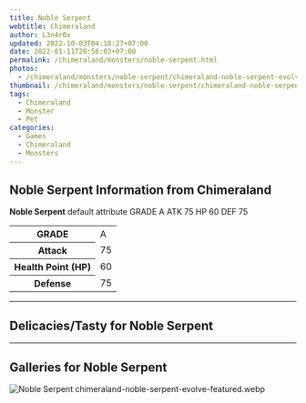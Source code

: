 ```yaml
---
title: Noble Serpent
webtitle: Chimeraland
author: L3n4r0x
updated: 2022-10-03T04:18:27+07:00
date: 2022-01-11T20:56:03+07:00
permalink: /chimeraland/monsters/noble-serpent.html
photos:
  - /chimeraland/monsters/noble-serpent/chimeraland-noble-serpent-evolve-featured.webp
thumbnail: /chimeraland/monsters/noble-serpent/chimeraland-noble-serpent-evolve-featured.webp
tags:
  - Chimeraland
  - Monster
  - Pet
categories:
  - Games
  - Chimeraland
  - Monsters
---
```


<section id="bootstrap-wrapper"><link rel="stylesheet" href="https://cdn.statically.io/gh/dimaslanjaka/Web-Manajemen/40ac3225/css/bootstrap-4.5-wrapper.css"/><h1>Noble Serpent Information from Chimeraland</h1><p><b>Noble Serpent</b> default attribute GRADE A ATK 75 HP 60 DEF 75<table><tr><th>GRADE</th><td>A</td></tr><tr><th>Attack</th><td>75</td></tr><tr><th>Health Point (HP)</th><td>60</td></tr><tr><th>Defense</th><td>75</td></tr></table></p><hr/><h2>Delicacies/Tasty for Noble Serpent</h2><hr/><div id="gallery"><h2>Galleries for Noble Serpent</h2><div class="row"><div class="col-lg-6 col-12"><img src="/chimeraland/monsters/noble-serpent/chimeraland-noble-serpent-evolve-featured.webp" alt="Noble Serpent chimeraland-noble-serpent-evolve-featured.webp"/></div></div></div></section>